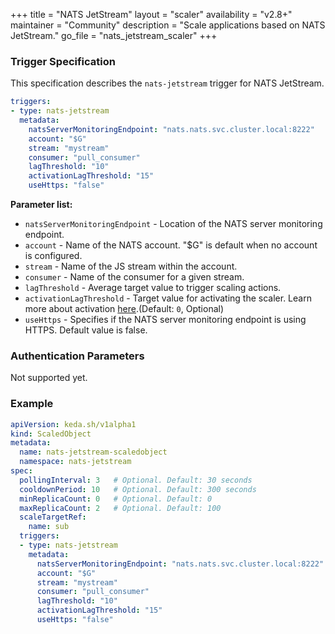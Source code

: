 +++
title = "NATS JetStream"
layout = "scaler"
availability = "v2.8+"
maintainer = "Community"
description = "Scale applications based on NATS JetStream."
go_file = "nats_jetstream_scaler"
+++

### Trigger Specification

This specification describes the `nats-jetstream` trigger for NATS JetStream.

```yaml
triggers:
- type: nats-jetstream
  metadata:
    natsServerMonitoringEndpoint: "nats.nats.svc.cluster.local:8222"
    account: "$G"
    stream: "mystream"
    consumer: "pull_consumer"
    lagThreshold: "10"
    activationLagThreshold: "15"
    useHttps: "false"
```

**Parameter list:**

- `natsServerMonitoringEndpoint` - Location of the NATS server monitoring endpoint.
- `account` - Name of the NATS account. "$G" is default when no account is configured.
- `stream` - Name of the JS stream within the account.
- `consumer` - Name of the consumer for a given stream.
- `lagThreshold` - Average target value to trigger scaling actions.
- `activationLagThreshold` - Target value for activating the scaler. Learn more about activation [here](./../concepts/scaling-deployments.md#activating-and-scaling-thresholds).(Default: `0`, Optional)
- `useHttps` - Specifies if the NATS server monitoring endpoint is using HTTPS. Default value is false.

### Authentication Parameters

Not supported yet.

### Example

```yaml
apiVersion: keda.sh/v1alpha1
kind: ScaledObject
metadata:
  name: nats-jetstream-scaledobject
  namespace: nats-jetstream
spec:
  pollingInterval: 3   # Optional. Default: 30 seconds
  cooldownPeriod: 10   # Optional. Default: 300 seconds
  minReplicaCount: 0   # Optional. Default: 0
  maxReplicaCount: 2   # Optional. Default: 100
  scaleTargetRef:
    name: sub
  triggers:
  - type: nats-jetstream
    metadata:
      natsServerMonitoringEndpoint: "nats.nats.svc.cluster.local:8222"
      account: "$G"
      stream: "mystream"
      consumer: "pull_consumer"
      lagThreshold: "10"
      activationLagThreshold: "15"
      useHttps: "false"
```
